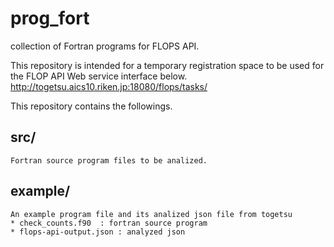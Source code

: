 # prog_fort
collection of Fortran programs for FLOPS API.

This repository is intended for a temporary registration space
to be used for the FLOP API Web service interface below.
	http://togetsu.aics10.riken.jp:18080/flops/tasks/

This repository contains the followings.
## src/
	Fortran source program files to be analized.
## example/
	An example program file and its analized json file from togetsu
	* check_counts.f90	: fortran source program
	* flops-api-output.json	: analyzed json

